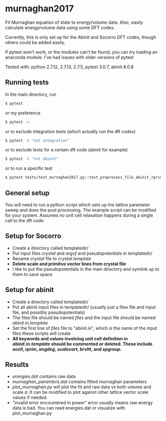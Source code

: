 # murnaghan2017
Fit Murnaghan equation of state to energy/volume data. Also, easily calculate energy/volume data using some DFT codes.

Currently, this is only set up for the Abinit and Socorro DFT codes, though others could be added easily.

If pytest won't work, or the modules can't be found, you can try loading an anaconda module. I've had issues with older versions of pytest

Tested with: python 2.7.12, 2.7.13, 2.7.5, pytest 3.0.7, abinit 8.0.8

## Running tests
In the main directory, run
```bash
$ pytest
```
or my preference
```bash
$ pytest -v
```
or to exclude integration tests (which actually run the dft codes)
```bash
$ pytest -k "not integration"
```
or to exclude tests for a certain dft code (abinit for example)
```bash
$ pytest -k "not abinit"
```
or to run a specific test
```bash
$ pytest tests/test_murnaghan2017.py::test_preprocess_file_abinit_rprim
```

## General setup
You will need to run a python script which sets up the lattice parameter sweep and does the post processing. The example script can be modified for your system.
Assumes no unit cell relaxation happens during a single call to the dft code.

## Setup for Socorro
* Create a directory called templatedir/
* Put input files *crystal* and *argvf* and pseudopotentials in templatedir/
* Rename *crystal* file to *crystal.template*
* **Delete scale and primitve vector lines from crystal file**
* I like to put the pseudopotentials in the main directory and symlink up to them to save space

## Setup for abinit
* Create a directory called templatedir/
* Put all abinit input files in templatedir/ (usually just a files file and input file, and possibly pseudopotentials)
* The files file should be named *files* and the input file should be named *abinit.in.template*
* Set the first line of *files* file to "abinit.in", which is the name of the input files these scripts will create
* **All keywords and values involving unit cell definition in _abinit.in.template_ should be commented or deleted. These include _acell_, _rprim_, _angdeg_, _scalecart_, _brvltt_, and _spgroup_.**

## Results
* *energies.dat* contains raw data
* *murnaghan_paramters.dat* contains fitted murnaghan parameters
* *plot_murnaghan.py* will plot the fit and raw data vs both volume and scale *a*. It can be modified to plot against other lattice vector scale values if needed. 
* "invalid error encountered in power" error usually means raw energy data is bad. You can read energies.dat or visualize with plot_murnaghan.py
